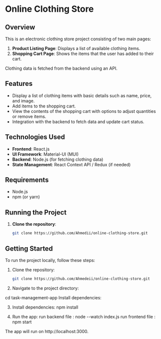 # Online Clothing Store

## Overview

This is an electronic clothing store project consisting of two main pages:
1. **Product Listing Page**: Displays a list of available clothing items.
2. **Shopping Cart Page**: Shows the items that the user has added to their cart.

Clothing data is fetched from the backend using an API.

## Features

- Display a list of clothing items with basic details such as name, price, and image.
- Add items to the shopping cart.
- View the contents of the shopping cart with options to adjust quantities or remove items.
- Integration with the backend to fetch data and update cart status.

## Technologies Used

- **Frontend**: React.js
- **UI Framework**: Material-UI (MUI)
- **Backend**: Node.js  (for fetching clothing data)
- **State Management**: React Context API / Redux (if needed)
## Requirements

- Node.js
- npm (or yarn)

## Running the Project

1. **Clone the repository**:

   ```bash
   git clone https://github.com/Ahmedii/online-clothing-store.git
## Getting Started
To run the project locally, follow these steps:

1. Clone the repository:
   ```bash
   git clone https://github.com/Ahmedeii/online-clothing-store.git

2. Navigate to the project directory:

  cd task-management-app
  Install dependencies:

3. Install dependencies:
  npm install

4. Run the app:
  run backend file : node --watch index.js
  run frontend file : npm start

  The app will run on http://localhost:3000.
